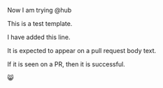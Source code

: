 Now I am trying @hub 

This is a test template. 

I have added this line. 

It is expected to appear on a pull request body text. 

If it is seen on a PR, then it is successful. 

😸 
